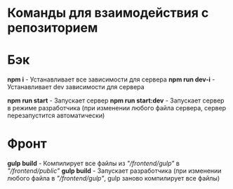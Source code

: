 # Команды для взаимодействия с репозиторием

# Бэк

**npm i** - Устанавливает все зависимости для сервера
**npm run dev-i** - Устанавливает dev зависимости для сервера

**npm run start** - Запускает сервер
**npm run start:dev** - Запускает сервер в режиме разработчика (при изменении любого файла сервера, сервер перезапустится автоматически)

# Фронт

**gulp build** - Компилирует все файлы из _"/frontend/gulp"_ в _"/frontend/public"_
**gulp build** - Запускает разработчика (при изменении любого файла в _"/frontend/gulp"_, gulp заново компилирует все файлы)
